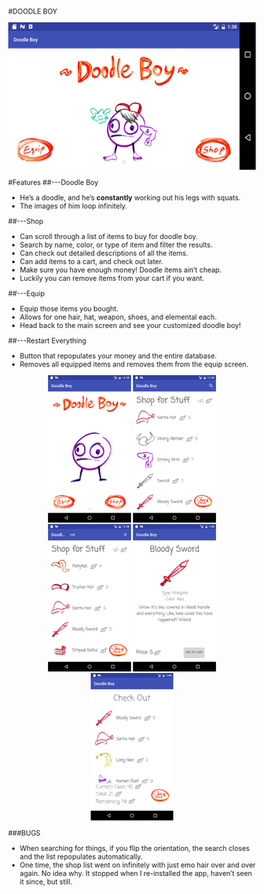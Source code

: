 #DOODLE BOY

<img src="screenshots/ss0.png" height="300px" /> 

#Features
##---Doodle Boy

- He’s a doodle, and he’s **constantly** working out his legs with squats.
- The images of him loop infinitely.


##---Shop

- Can scroll through a list of items to buy for doodle boy.
- Search by name, color, or type of item and filter the results.
- Can check out detailed descriptions of all the items.
- Can add items to a cart, and check out later.
- Make sure you have enough money! Doodle items ain’t cheap.
- Luckily you can remove items from your cart if you want.


##---Equip

- Equip those items you bought.
- Allows for one hair, hat, weapon, shoes, and elemental each.
- Head back to the main screen and see your customized doodle boy!


##---Restart Everything

- Button that repopulates your money and the entire database.
- Removes all equipped items and removes them from the equip screen.

<p align="center">
  <img src="screenshots/ss1.png" height="300px" /> 
  <img src="screenshots/ss2.png" height="300px" />
  <img src="screenshots/ss3.png" height="300px" />
  <img src="screenshots/ss4.png" height="300px" />
  <img src="screenshots/ss5.png" height="300px" />
</p>
###BUGS

- When searching for things, if you flip the orientation, the search closes and the list repopulates automatically.
- One time, the shop list went on infinitely with just emo hair over and over again. No idea why. It stopped when I re-installed the app, haven’t seen it since, but still.


